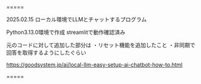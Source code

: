 =====

2025.02.15
ローカル環境でLLMとチャットするプログラム

Python3.13.0環境で作成
streamlitで動作確認済み

元のコードに対して追加した部分は
・リセット機能を追加したこと
・非同期で回答を取得するようにしたぐらい


https://goodsystem.jp/ai/local-llm-easy-setup-ai-chatbot-how-to.html

=====